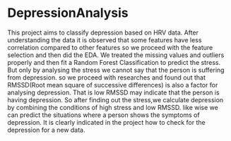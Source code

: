 # DepressionAnalysis
This project aims to classify depression based on HRV data. After understanding the data it is observed that some features have less correlation compared to other features so we proceed with the feature selection and then did the EDA. We treated the missing values and outliers properly and then fit a Random Forest Classification to predict the stress. But only by analysing the stress we cannot say that the person is suffering from depression. so we proceed with researches and found out that RMSSD(Root mean square of successive differences) is also a factor for analysing depression. That is low RMSSD may indicate that the person is having depression. So after finding out the stress,we calculate depression by combining the conditions of high stress and low RMSSD. like wise we can predict the situations where a person shows the symptoms of depression. It is clearly indicated in the project how to check for the depression for a new data.

